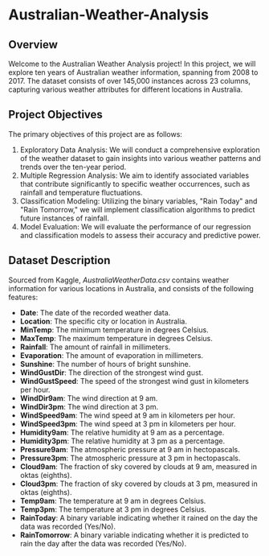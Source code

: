 # Australian-Weather-Analysis

## Overview
Welcome to the Australian Weather Analysis project! In this project, we will explore ten years of Australian weather information, spanning from 2008 to 2017. The dataset consists of over 145,000 instances across 23 columns, capturing various weather attributes for different locations in Australia.

## Project Objectives
The primary objectives of this project are as follows:

1. Exploratory Data Analysis: We will conduct a comprehensive exploration of the weather dataset to gain insights into various weather patterns and trends over the ten-year period.
2. Multiple Regression Analysis: We aim to identify associated variables that contribute significantly to specific weather occurrences, such as rainfall and temperature fluctuations.
3. Classification Modeling: Utilizing the binary variables, "Rain Today" and "Rain Tomorrow," we will implement classification algorithms to predict future instances of rainfall.
4. Model Evaluation: We will evaluate the performance of our regression and classification models to assess their accuracy and predictive power.

## Dataset Description
Sourced from Kaggle, _AustraliaWeatherData.csv_ contains weather information for various locations in Australia, and consists of the following features:
- **Date**: The date of the recorded weather data.
- **Location**: The specific city or location in Australia.
- **MinTemp**: The minimum temperature in degrees Celsius.
- **MaxTemp**: The maximum temperature in degrees Celsius.
- **Rainfall**: The amount of rainfall in millimeters.
- **Evaporation**: The amount of evaporation in millimeters.
- **Sunshine**: The number of hours of bright sunshine.
- **WindGustDir**: The direction of the strongest wind gust.
- **WindGustSpeed**: The speed of the strongest wind gust in kilometers per hour.
- **WindDir9am**: The wind direction at 9 am.
- **WindDir3pm**: The wind direction at 3 pm.
- **WindSpeed9am**: The wind speed at 9 am in kilometers per hour.
- **WindSpeed3pm**: The wind speed at 3 pm in kilometers per hour.
- **Humidity9am**: The relative humidity at 9 am as a percentage.
- **Humidity3pm**: The relative humidity at 3 pm as a percentage.
- **Pressure9am**: The atmospheric pressure at 9 am in hectopascals.
- **Pressure3pm**: The atmospheric pressure at 3 pm in hectopascals.
- **Cloud9am**: The fraction of sky covered by clouds at 9 am, measured in oktas (eighths).
- **Cloud3pm**: The fraction of sky covered by clouds at 3 pm, measured in oktas (eighths).
- **Temp9am**: The temperature at 9 am in degrees Celsius.
- **Temp3pm**: The temperature at 3 pm in degrees Celsius.
- **RainToday**: A binary variable indicating whether it rained on the day the data was recorded (Yes/No).
- **RainTomorrow**: A binary variable indicating whether it is predicted to rain the day after the data was recorded (Yes/No).
